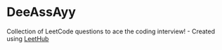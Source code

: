 # DeeAssAyy
Collection of LeetCode questions to ace the coding interview! - Created using [LeetHub](https://github.com/QasimWani/LeetHub)
